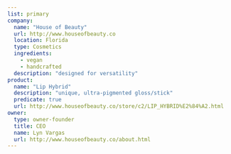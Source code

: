 ```yaml
---
list: primary
company:
  name: "House of Beauty"
  url: http://www.houseofbeauty.co
  location: Florida
  type: Cosmetics
  ingredients:
    - vegan
    - handcrafted
  description: "designed for versatility"
product:
  name: "Lip Hybrid"
  description: "unique, ultra-pigmented gloss/stick"
  predicate: true
  url: http://www.houseofbeauty.co/store/c2/LIP_HYBRID%E2%84%A2.html
owner:
  type: owner-founder
  title: CEO
  name: Lyn Vargas
  url: http://www.houseofbeauty.co/about.html
---
```


